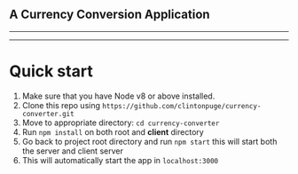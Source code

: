<!-- headings -->
## A Currency Conversion Application
---
___
# Quick start
1. Make sure that you have Node v8 or above installed.
2. Clone this repo using `https://github.com/clintonpuge/currency-converter.git`
3. Move to appropriate directory: `cd currency-converter` 
4. Run `npm install` on both root and <b> client</b> directory
5. Go back to project root directory and run `npm start` this will start both the server and client server
5. This will automatically start the app in `localhost:3000`
